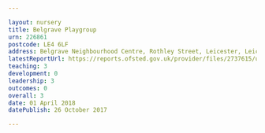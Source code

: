 ```yaml
---

layout: nursery
title: Belgrave Playgroup
urn: 226861
postcode: LE4 6LF
address: Belgrave Neighbourhood Centre, Rothley Street, Leicester, Leicestershire, LE4 6LF
latestReportUrl: https://reports.ofsted.gov.uk/provider/files/2737615/urn/226861.pdf
teaching: 3
development: 0
leadership: 3
outcomes: 0
overall: 3
date: 01 April 2018 
datePublish: 26 October 2017

---
```

